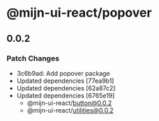 # @mijn-ui-react/popover

## 0.0.2

### Patch Changes

- 3c6b9ad: Add popover package
- Updated dependencies [77ea9b1]
- Updated dependencies [62a87c2]
- Updated dependencies [6765e19]
  - @mijn-ui-react/button@0.0.2
  - @mijn-ui-react/utilities@0.0.2
